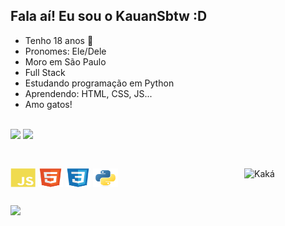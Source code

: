 ## Fala aí! Eu sou o KauanSbtw :D

- Tenho 18 anos 💍
- Pronomes: Ele/Dele
- Moro em São Paulo
- Full Stack
- Estudando programação em Python
- Aprendendo: HTML, CSS, JS...
- Amo gatos!

##
<div>
  <img align="center" height="180em" src="https://github-readme-stats.vercel.app/api?username=KauanSbtw&show_icons=true&theme=blue_navy"/>
  <img align="center" height="180em" src="https://github-readme-stats.vercel.app/api/top-langs/?username=KauanSbtw&show_icons=true&theme=blue_navy&layout=compact"/>
</div>

##

<div style="display: inline_block"><br>
  <img align="center" alt="Kaká-Js" height="30" width="40" src="https://raw.githubusercontent.com/devicons/devicon/master/icons/javascript/javascript-plain.svg">
  <img align="center" alt="Kaká-HTML" height="30" width="40" src="https://raw.githubusercontent.com/devicons/devicon/master/icons/html5/html5-original.svg">
  <img align="center" alt="Kaká-CSS" height="30" width="40" src="https://raw.githubusercontent.com/devicons/devicon/master/icons/css3/css3-original.svg">
  <img align="center" alt="Kaká-Python" height="30" width="40" src="https://raw.githubusercontent.com/devicons/devicon/master/icons/python/python-original.svg">
  <img align="right" alt="Kaká" height="120" width="130" src="https://camo.githubusercontent.com/ed0394673e97d66c3182317970fdacb00c0faa4cbf9d298f80f39951ec837a28/68747470733a2f2f6172742e6e6766696c65732e636f6d2f696d616765732f323931373030302f323931373234395f616464696e67766f69645f616e696d6174696f6e2d617474656d70742e6769663f6631363730383039323739">
</div>

##

<div>
  <a href = "mailto:contatokauanbtw@gmail.com"><img src="https://img.shields.io/badge/-Gmail-%23333?style=for-the-badge&logo=gmail&logoColor=white" target="_blank"></a>
</div>




